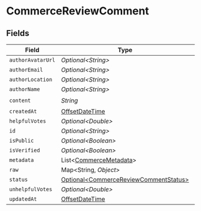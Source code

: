 # CommerceReviewComment


## Fields

| Field                                                                                        | Type                                                                                         | Required                                                                                     | Description                                                                                  |
| -------------------------------------------------------------------------------------------- | -------------------------------------------------------------------------------------------- | -------------------------------------------------------------------------------------------- | -------------------------------------------------------------------------------------------- |
| `authorAvatarUrl`                                                                            | *Optional\<String>*                                                                          | :heavy_minus_sign:                                                                           | N/A                                                                                          |
| `authorEmail`                                                                                | *Optional\<String>*                                                                          | :heavy_minus_sign:                                                                           | N/A                                                                                          |
| `authorLocation`                                                                             | *Optional\<String>*                                                                          | :heavy_minus_sign:                                                                           | N/A                                                                                          |
| `authorName`                                                                                 | *Optional\<String>*                                                                          | :heavy_minus_sign:                                                                           | N/A                                                                                          |
| `content`                                                                                    | *String*                                                                                     | :heavy_check_mark:                                                                           | N/A                                                                                          |
| `createdAt`                                                                                  | [OffsetDateTime](https://docs.oracle.com/javase/8/docs/api/java/time/OffsetDateTime.html)    | :heavy_minus_sign:                                                                           | N/A                                                                                          |
| `helpfulVotes`                                                                               | *Optional\<Double>*                                                                          | :heavy_minus_sign:                                                                           | N/A                                                                                          |
| `id`                                                                                         | *Optional\<String>*                                                                          | :heavy_minus_sign:                                                                           | N/A                                                                                          |
| `isPublic`                                                                                   | *Optional\<Boolean>*                                                                         | :heavy_minus_sign:                                                                           | N/A                                                                                          |
| `isVerified`                                                                                 | *Optional\<Boolean>*                                                                         | :heavy_minus_sign:                                                                           | N/A                                                                                          |
| `metadata`                                                                                   | List\<[CommerceMetadata](../../models/shared/CommerceMetadata.md)>                           | :heavy_minus_sign:                                                                           | N/A                                                                                          |
| `raw`                                                                                        | Map\<String, *Object*>                                                                       | :heavy_minus_sign:                                                                           | N/A                                                                                          |
| `status`                                                                                     | [Optional\<CommerceReviewCommentStatus>](../../models/shared/CommerceReviewCommentStatus.md) | :heavy_minus_sign:                                                                           | N/A                                                                                          |
| `unhelpfulVotes`                                                                             | *Optional\<Double>*                                                                          | :heavy_minus_sign:                                                                           | N/A                                                                                          |
| `updatedAt`                                                                                  | [OffsetDateTime](https://docs.oracle.com/javase/8/docs/api/java/time/OffsetDateTime.html)    | :heavy_minus_sign:                                                                           | N/A                                                                                          |